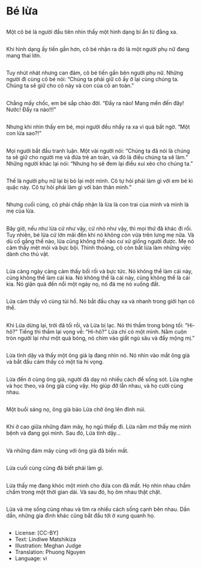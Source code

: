 # Bé lừa

##
Một cô bé là người đầu tiên nhìn thấy một hình dạng bí ẩn từ đằng xa.

##
Khi hình dạng ấy tiến gần hơn, cô bé nhận ra đó là một người phụ nữ đang mang thai lớn.

##
Tuy nhút nhát nhưng can đảm, cô bé tiến gần bên người phụ nữ. Những người đi cùng cô bé nói: “Chúng ta phải giữ cô ấy ở lại cùng chúng ta. Chúng ta sẽ giữ cho cô này và con của cô an toàn.”

##
Chẳng mấy chốc, em bé sắp chào đời. “Đẩy ra nào! Mang mền đến đây! Nước! Đẩy ra nào!!!”

##
Nhưng khi nhìn thấy em bé, mọi người đều nhẩy ra xa vì quá bất ngờ. “Một con lừa sao?!”

##
Mọi người bắt đầu tranh luận. Một vài người nói: “Chúng ta đã nói là chúng ta sẽ giữ cho người mẹ và đứa trẻ an toàn, và đó là điều chúng ta sẽ làm.” Những người khác lại nói: “Nhưng họ sẽ đem lại điều xui xẻo cho chúng ta.”

##
Thế là người phụ nữ lại bị bỏ lại một mình. Cô tự hỏi phải làm gì với em bé kì quặc này. Cô tự hỏi phải làm gì với bản thân mình.”

##
Nhưng cuối cùng, cô phải chấp nhận là lừa là con trai cùa mình và mình là mẹ của lừa.

##
Bây giờ, nếu như lừa cứ như vậy, cứ nhỏ như vậy, thì mọi thứ đã khác đi rồi. Tuy nhiên, bé lừa cứ lớn mãi đến khi nó không còn vừa trên lưng mẹ nữa. Và dù cố gắng thế nào, lừa cũng không thể nào cư xử giống người được. Mẹ nó cảm thấy mệt mỏi và bực bội. Thỉnh thoảng, cô còn bắt lừa làm những việc dành cho thú vật.

##
Lừa càng ngày càng cảm thấy bối rối và bực tức. Nó không thể làm cái này, cũng không thể làm cái kia. Nó không thể là cái này, cũng không thể là cái kia. Nó giận quá đến nổi một ngày nọ, nó đá mẹ nó xuống đất.

##
Lừa cảm thấy vô cùng tủi hổ. Nó bắt đầu chạy xa và nhanh trong giới hạn có thể.

##
Khi Lừa dừng lại, trời đã tối rồi, và Lừa bị lạc. Nó thì thầm trong bóng tối: “Hi-hô?” Tiếng thì thầm lại vọng về: “Hi-hô?” Lừa chỉ có một mình. Nằm cuộn tròn người lại như một quả bóng, nó chìm vào giất ngủ sâu và đầy mộng mị.”

##
Lừa tỉnh dậy và thấy một ông già lạ đang nhìn nó. Nó nhìn vào mắt ông già và bắt đầu cảm thấy có một tia hi vọng.

##
Lừa đến ở cùng ông già, người đã dạy nó nhiều cách để sống sót. Lừa nghe và học theo, và ông già cũng vậy. Họ giúp đỡ lẫn nhau, và họ cười cùng nhau.

##
Một buổi sáng nọ, ông già bảo Lừa chở ông lên đỉnh núi.

##
Khi ở cao giữa những đám mây, họ ngủ thiếp đi. Lừa nằm mơ thấy mẹ mình bệnh và đang gọi mình. Sau đó, Lừa tỉnh dậy…

##
Và những đám mây cùng với ông già đã biến mất.

##
Lừa cuối cùng cũng đã biết phải làm gì.

##
Lừa thấy mẹ đang khóc một mình cho đứa con đã mất. Họ nhìn nhau chầm chầm trong một thời gian dài. Và sau đó, họ ôm nhau thật chặt.

##
Lừa và mẹ sống cùng nhau và tìm ra nhiều cách sống cạnh bên nhau. Dần dần, những gia đình khác cũng bắt đầu tới ở xung quanh họ.

##
* License: [CC-BY]
* Text: Lindiwe Matshikiza
* Illustration: Meghan Judge
* Translation: Phuong Nguyen
* Language: vi
